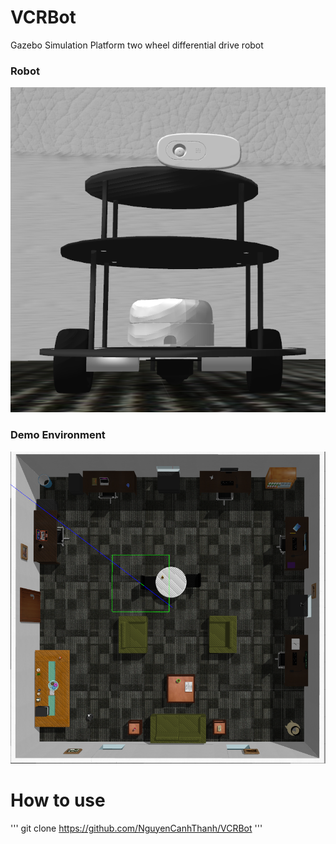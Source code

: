 # VCRBot
 Gazebo Simulation Platform two wheel differential drive robot

### Robot
![VCR robot](https://github.com/NguyenCanhThanh/VCRBot/blob/main/docs/robot.png)

### Demo Environment
![Small House](https://github.com/NguyenCanhThanh/VCRBot/blob/main/docs/environment.png)

# How to use

''' 
git clone https://github.com/NguyenCanhThanh/VCRBot
'''
